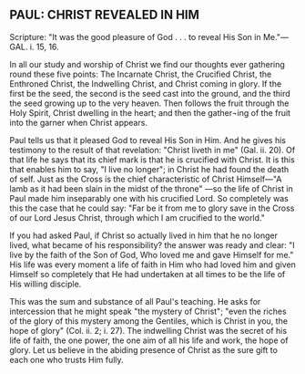 ## PAUL: CHRIST REVEALED IN HIM ##

Scripture: "It was the good pleasure of God . . . to reveal His Son in Me."—GAL. i. 15, 16.



In all our study and worship of Christ we find our thoughts ever gathering round these five points: The Incarnate Christ, the Crucified Christ, the Enthroned Christ, the Indwelling Christ, and Christ coming in glory. If the first be the seed, the second is the seed cast into the ground, and the third the seed growing up to the very heaven. Then follows the fruit through the Holy Spirit, Christ dwelling in the heart; and then the gather¬ing of the fruit into the garner when Christ appears.



Paul tells us that it pleased God to reveal His Son in Him. And he gives his testimony to the result of that revelation: "Christ liveth in me" (Gal. ii. 20). Of that life he says that its chief mark is that he is crucified with Christ. It is this that enables him to say, "I live no longer"; in Christ he had found the death of self. Just as the Cross is the chief characteristic of Christ Himself—"A lamb as it had been slain in the midst of the throne" —so the life of Christ in Paul made him inseparably one with his crucified Lord. So completely was this the case that he could say: "Far be it from me to glory save in the Cross of our Lord Jesus Christ, through which I am crucified to the world."



If you had asked Paul, if Christ so actually lived in him that he no longer lived, what became of his responsibility? the answer was ready and clear: "I live by the faith of the Son of God, Who loved me and gave Himself for me." His life was every moment a life of faith in Him who had loved him and given Himself so completely that He had undertaken at all times to be the life of His willing disciple.



This was the sum and substance of all Paul's teaching. He asks for intercession that he might speak "the mystery of Christ"; "even the riches of the glory of this mystery among the Gentiles, which is Christ in you, the hope of glory" (Col. ii. 2; i. 27). The indwelling Christ was the secret of his life of faith, the one power, the one aim of all his life and work, the hope of glory. Let us believe in the abiding presence of Christ as the sure gift to each one who trusts Him fully.

